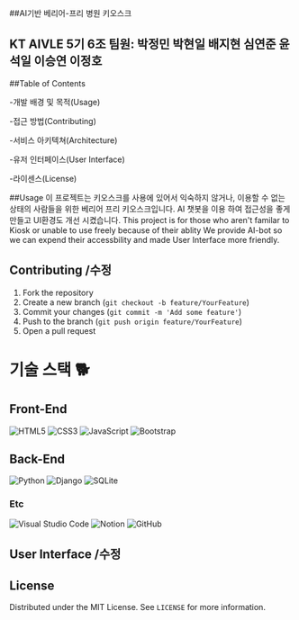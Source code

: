 ##AI기반 베리어-프리 병원 키오스크
## KT AIVLE 5기 6조 팀원: 박정민 박현일 배지현 심연준 윤석일 이승연 이정호
##Table of Contents
  
  -개발 배경 및 목적(Usage)
  
  -접근 방법(Contributing)
  
  -서비스 아키텍쳐(Architecture)
  
  -유저 인터페이스(User Interface)
  
  -라이센스(License)
  

##Usage 
 이 프로젝트는 키오스크를 사용에 있어서 익숙하지 않거나, 이용할 수 없는 상태의 사람들을 위한 베리어 프리 키오스크입니다. AI 챗봇을 이용 하여 접근성을 좋게 만들고 UI환경도 개선 시켰습니다. 
 This project is for those who aren't familar to Kiosk or unable to use freely because of their ablity
 We provide AI-bot so we can expend their accessbility and made User Interface more friendly. 

 

## Contributing /수정
1. Fork the repository
2. Create a new branch (`git checkout -b feature/YourFeature`)
3. Commit your changes (`git commit -m 'Add some feature'`)
4. Push to the branch (`git push origin feature/YourFeature`)
5. Open a pull request

# 기술 스택 🐕

## Front-End

![HTML5](https://img.shields.io/badge/HTML5-E34F26?style=for-the-badge&logo=html5&logoColor=white)
![CSS3](https://img.shields.io/badge/CSS3-1572B6?style=for-the-badge&logo=css3&logoColor=white)
![JavaScript](https://img.shields.io/badge/JavaScript-F7DF1E?style=for-the-badge&logo=javascript&logoColor=black)
![Bootstrap](https://img.shields.io/badge/Bootstrap-563D7C?style=for-the-badge&logo=bootstrap&logoColor=white)

## Back-End

![Python](https://img.shields.io/badge/Python-3776AB?style=for-the-badge&logo=python&logoColor=white)
![Django](https://img.shields.io/badge/Django-092E20?style=for-the-badge&logo=django&logoColor=white)
![SQLite](https://img.shields.io/badge/SQLite-003B57?style=for-the-badge&logo=sqlite&logoColor=white)


### Etc

![Visual Studio Code](https://img.shields.io/badge/Visual%20Studio%20Code-007ACC?style=for-the-badge&logo=visual-studio-code&logoColor=white)
![Notion](https://img.shields.io/badge/Notion-000000?style=for-the-badge&logo=notion&logoColor=white)
![GitHub](https://img.shields.io/badge/GitHub-181717?style=for-the-badge&logo=github&logoColor=white)



## User Interface  /수정 


## License
Distributed under the MIT License. See `LICENSE` for more information.



